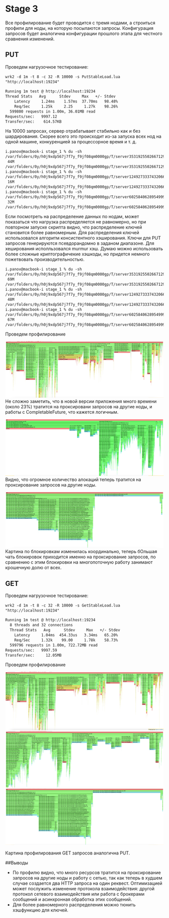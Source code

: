 # Stage 3

Все профилирование будет проводится с тремя нодами, а строиться профили для ноды, на которую посылаются запросы. 
Конфигурация запросов будет аналогична конфигурации прошлого этапа для честного сравнения изменений.

## PUT

Проведем нагрузочное тестирование:

```
wrk2 -d 1m -t 8 -c 32 -R 10000 -s PutStableLoad.lua "http://localhost:19234"
```

```
Running 1m test @ http://localhost:19234
Thread Stats   Avg      Stdev     Max   +/- Stdev
    Latency     1.24ms    1.57ms  37.70ms   98.48%
    Req/Sec     1.25k     2.25     1.27k    98.26%
  599800 requests in 1.00m, 36.01MB read
Requests/sec:   9997.12
Transfer/sec:    614.57KB
```

На 10000 запросах, сервер отрабатывает стабильно как и без шардирования.
Скорее всего это происходит из-за запуска всех нод на одной машине, конкуренцией за процессорное время и т. д.

```
i.panov@macbook-i stage_1 % du -sh /var/folders/0y/h0j9xdp567j7f7y_f9jf08qm0000gp/T/server3531925502667129736 
 44M    /var/folders/0y/h0j9xdp567j7f7y_f9jf08qm0000gp/T/server3531925502667129736
i.panov@macbook-i stage_1 % du -sh /var/folders/0y/h0j9xdp567j7f7y_f9jf08qm0000gp/T/server12492733374320666327
 16M    /var/folders/0y/h0j9xdp567j7f7y_f9jf08qm0000gp/T/server12492733374320666327
i.panov@macbook-i stage_1 % du -sh /var/folders/0y/h0j9xdp567j7f7y_f9jf08qm0000gp/T/server6025840628954999856 
 32M    /var/folders/0y/h0j9xdp567j7f7y_f9jf08qm0000gp/T/server6025840628954999856
```

Если посмотреть на распределение данных по нодам, может показаться что нагрузка распределяется 
не равномерно, но при повторном запуске скрипта видно, что распределение ключей становится 
более равномерным. Для распределения ключей использовался алгоритм консистентного хэширования.
Ключи для PUT запросов генерируются псевдорандомно в заданом диапазоне.
Для хеширования исполльзовался murmur хэш. Думаю можно использовать более сложные криптографичекие хэшкоды,
но придется немного пожетвовать производительностью. 

```
i.panov@macbook-i stage_1 % du -sh /var/folders/0y/h0j9xdp567j7f7y_f9jf08qm0000gp/T/server3531925502667129736 
 69M    /var/folders/0y/h0j9xdp567j7f7y_f9jf08qm0000gp/T/server3531925502667129736
i.panov@macbook-i stage_1 % du -sh /var/folders/0y/h0j9xdp567j7f7y_f9jf08qm0000gp/T/server12492733374320666327
 48M    /var/folders/0y/h0j9xdp567j7f7y_f9jf08qm0000gp/T/server12492733374320666327
i.panov@macbook-i stage_1 % du -sh /var/folders/0y/h0j9xdp567j7f7y_f9jf08qm0000gp/T/server6025840628954999856 
 67M    /var/folders/0y/h0j9xdp567j7f7y_f9jf08qm0000gp/T/server6025840628954999856
```

Проведем профилирование

![put_cpu](put_cpu.png)
Не сложно заметить, что в новой версии приложения много времени (около 23%) тратится на проксировани
запросов на другие ноды, и работы с CompletableFuture, что кажется логичным.  

![put_alloc](put_alloc.png)
Видно, что огромное количество алокаций теперь тратится на проксирование запросов на другие ноды.

![put_lock](put_lock.png)
Картина по блокировкам изменилась координально, теперь бОльшая чать блокировок приходится именно на проксирование запросов,
по сравнению с этим блокировки на многопоточную работу занимают крошечную долю от всех.


## GET

Проведем нагрузочное тестирование:

```
wrk2 -d 1m -t 8 -c 32 -R 10000 -s GetStableLoad.lua "http://localhost:19234"
```

```
Running 1m test @ http://localhost:19234
  8 threads and 32 connections
  Thread Stats   Avg      Stdev     Max   +/- Stdev
    Latency     1.04ms  454.33us   3.34ms   65.20%
    Req/Sec     1.32k    99.00     1.78k    58.73%
  599796 requests in 1.00m, 722.72MB read
Requests/sec:   9997.59
Transfer/sec:     12.05MB
```

Проведем профилирование

![get_cpu](get_cpu.png)
![get_alloc](get_alloc.png)
![get_alloc](get_lock.png)

Картина профилирования GET запросов аналогична PUT.

##Выводы
* По профилю видно, что много ресурсов тратится на проксирование запросов на другие ноды и работу с сетью, так как 
теперь в худшем случае создается два HTTP запроса на один реквест.
Оптимизацией может послужить изменение протокола взаимодействия: другой протокол сетевого взаимодействия или 
работа с брокерами сообщений и асинхронная обработка этих сообщений. 
* Для более равномерного распределения можно тюнить хэшфункцию для ключей.

